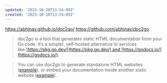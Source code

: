 ```yaml
---
updated: '2023-10-20T13:54:09Z'
created: '2023-10-20T13:54:09Z'
---
```

https://abhinav.github.io/doc2go/
https://github.com/abhinav/doc2go

> doc2go is a tool that generates static HTML documentation from your Go code. It’s a simpler, self-hosted alternative to services like [https://pkg.go.dev/](https://pkg.go.dev/) and [https://godocs.io/](https://godocs.io/).

> You can use doc2go to generate standalone HTML websites ([example](https://abhinav.github.io/doc2go/example/go.abhg.dev/doc2go)), or embed your documentation inside another static website ([example](https://abhinav.github.io/doc2go/api/go.abhg.dev/doc2go)).